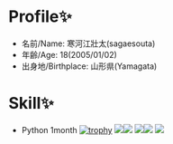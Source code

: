 # Profile✨
* 名前/Name:    寒河江壯太(sagaesouta)
* 年齢/Age:    18(2005/01/02)
* 出身地/Birthplace:    山形県(Yamagata)

# Skill✨
* Python 1month
[![trophy](https://github-profile-trophy.vercel.app/?username=sagaesota)](https://github.com/sagaesota/github-profile-trophy)
![](http://github-profile-summary-cards.vercel.app/api/cards/stats?username=sagaesota&theme=2077)![](http://github-profile-summary-cards.vercel.app/api/cards/productive-time?username=sagaesota&theme=2077&utcOffset=8)
![](http://github-profile-summary-cards.vercel.app/api/cards/repos-per-language?username=sagaesota&theme=2077)![](http://github-profile-summary-cards.vercel.app/api/cards/most-commit-language?username=sagaesota&theme=2077)
![](http://github-profile-summary-cards.vercel.app/api/cards/profile-details?username=sagaesota&theme=2077)
<!--

**sagaesota/sagaesota** is a ✨ _special_ ✨ repository because its `README.md` (this file) appears on your GitHub profile.

Here are some ideas to get you started:

- 🔭 I’m currently working on ...
- 🌱 I’m currently learning ...
- 👯 I’m looking to collaborate on ...
- 🤔 I’m looking for help with ...
- 💬 Ask me about ...
- 📫 How to reach me: ...
- 😄 Pronouns: ...
- ⚡ Fun fact: ...
-->
